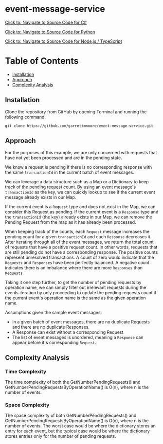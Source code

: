 # event-message-service

[Click to: Navigate to Source Code for C#](./EventServiceCSharp/EventProcessor/EventHandler.cs)

[Click to: Navigate to Source Code for Python](./EventServicePython/src/EventProcessor/EventHandler.py)

[Click to: Navigate to Source Code for Node.js / TypeScript](./EventServiceNodeJS/src/EventHandler.ts)


# Table of Contents

- [Installation](#installation)
- [Approach](#approach)
- [Complexity Analysis](#complexity-analysis)

## Installation

Clone the repository from GitHub by opening Terminal and running the following command:

```commandline
git clone https://github.com/garrettmmoore/event-message-service.git
```

## Approach

For the purposes of this example, we are only concerned with requests that have not yet been processed and are in the pending state.

We know a request is pending if there is no corresponding response with the same `transactionId` in the current batch of event messages.

We can leverage a data structure such as a Map or a Dictionary to keep track of the pending request count. By using an event message's `transactionId` as the key, we can quickly lookup to see if the current event message already exists in our Map.

If the current event is a `Request` type and does not exist in the Map, we can consider this Request as pending. If the current event is a `Response` type and the `transactionId` (the key) already exists in our Map, we can remove the Pending Request from the map as it has already been processed.

When keeping track of the counts, each `Request` message increases the pending count for a given `transactionId` and each `Response` decreases it. After iterating through all of the event messages, we return the total count of requests that have a positive request count. In other words, requests that are still pending do not have a corresponding response. The positive counts represent unresolved transactions. A count of zero would indicate that the `Requests` and `Responses` have been perfectly balanced. A negative count indicates there is an imbalance where there are more `Responses` than `Requests`.

Taking it one step further, to get the number of pending requests by operation name, we can simply filter out irrelevant requests during the events iteration by only proceeding to update the pending requests count if the current event's operation name is the same as the given operation name.

Assumptions given the sample event messages:
- In a given batch of event messages, there are no duplicate Requests and there are no duplicate Responses.
- A Response can exist without a corresponding Request.
- The list of event messages is unordered, meaning a `Response` can appear before it's corresponding `Request`.

## Complexity Analysis

### Time Complexity

The time complexity of both the GetNumberPendingRequests() and GetNumberPendingRequestsByOperationName() is O(n), where n is the number of events.

### Space Complexity
The space complexity of both GetNumberPendingRequests() and GetNumberPendingRequestsByOperationName() is O(n), where n is the number of events. The worst case would be where the dictionary stores an entry for each event, but the typical case would be where the dictionary stores entries only for the number of pending requests.